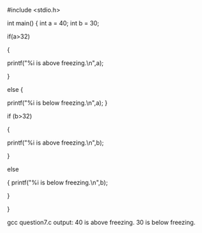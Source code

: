 #include <stdio.h>

int main()
{
int a = 40;
int b = 30;

if(a>32)

{

printf("%i is above freezing.\n",a);

}

else
{
    
printf("%i is below freezing.\n",a);
}   
    

if (b>32)

{

printf("%i is above freezing.\n",b);

}

else

{
printf("%i is below freezing.\n",b);

}


}

gcc question7.c
output: 40 is above freezing.
        30 is below freezing.
